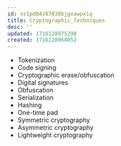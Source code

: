 ```yaml
---
id: vz1pd84z87838bjgxawpxiq
title: Cryptographic_Techniques
desc: ''
updated: 1716128975298
created: 1716128968052
---
```

- Tokenization
- Code signing
- Cryptographic erase/obfuscation
- Digital signatures
- Obfuscation
- Serialization
- Hashing
- One-time pad
- Symmetric cryptography
- Asymmetric cryptography
- Lightweight cryptography